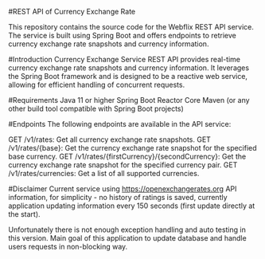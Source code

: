 #REST API of Currency Exchange Rate

This repository contains the source code for the Webflix REST API service. 
The service is built using Spring Boot and offers endpoints to retrieve 
currency exchange rate snapshots and currency information.

#Introduction
Currency Exchange Service REST API provides real-time currency exchange rate snapshots and currency information. It leverages the Spring Boot framework and is designed to be a reactive web service, allowing for efficient handling of concurrent requests.

#Requirements
Java 11 or higher
Spring Boot
Reactor Core
Maven (or any other build tool compatible with Spring Boot projects)

#Endpoints
The following endpoints are available in the API service:

GET /v1/rates: Get all currency exchange rate snapshots.
GET /v1/rates/{base}: Get the currency exchange rate snapshot for the specified base currency.
GET /v1/rates/{firstCurrency}/{secondCurrency}: Get the currency exchange rate snapshot for the specified currency pair.
GET /v1/rates/currencies: Get a list of all supported currencies.


#Disclaimer
Current service using https://openexchangerates.org API information,
for simplicity - no history of ratings is saved, currently application
updating information every 150 seconds (first update directly at the start).

Unfortunately there is not enough exception handling and auto testing in this version.
Main goal of this application to update database and handle users requests in non-blocking way.
